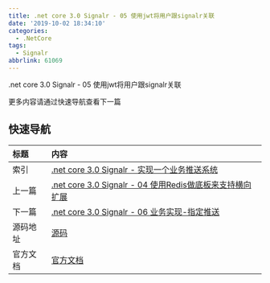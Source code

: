 ```yaml
---
title: .net core 3.0 Signalr - 05 使用jwt将用户跟signalr关联
date: '2019-10-02 18:34:10'
categories:
  - .NetCore
tags:
  - Signalr
abbrlink: 61069
---
```


.net core 3.0 Signalr - 05 使用jwt将用户跟signalr关联
<!-- more -->





更多内容请通过快速导航查看下一篇

## 快速导航

|   标题    |   内容 
|   :---    |   :--- 
|   索引    |   [.net core 3.0 Signalr - 实现一个业务推送系统](/2019/09/20/dotnetcore/signalr/00-introduct/) 
|   上一篇  |   [.net core 3.0 Signalr - 04 使用Redis做底板来支持横向扩展](/2019/10/01/dotnetcore/signalr/04-redis/) 
|   下一篇  |   [.net core 3.0 Signalr - 06 业务实现-指定推送](/2019/10/03/dotnetcore/signalr/06-notify/) 
|   源码地址  |   [源码](https://github.com/xiexingen/Core.Signalr.Template) 
|   官方文档  |   [官方文档](https://docs.microsoft.com/zh-CN/aspnet/core/?view=aspnetcore-3.0) 
